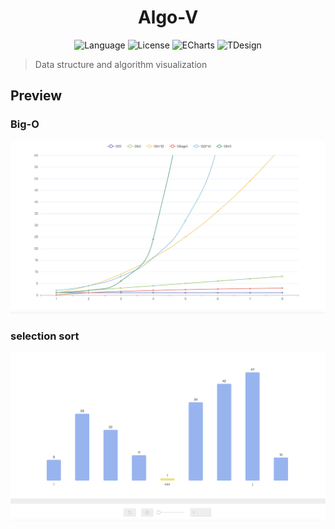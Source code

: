 <h1 align="center">
Algo-V
</h1>

<p align="center">
  <img src="https://img.shields.io/github/languages/top/aouos/algo-v" alt="Language">
  <img src="https://img.shields.io/github/license/aouos/algo-v" alt="License">
  <img src="https://img.shields.io/badge/npm-ECharts-red" alt="ECharts" />
  <img src="https://img.shields.io/badge/npm-TDesign-blue" alt="TDesign" />
</p>

> Data structure and algorithm visualization

## Preview

### Big-O

![Big-O](./images/big-o.png)

### selection sort

![selectionSort](./images/selectionSort.png)
